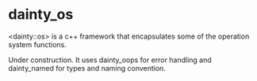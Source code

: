 # dainty_os
&lt;dainty::os> is a c++ framework that encapsulates some of the operation system functions.

Under construction. It uses dainty_oops for error handling and dainty_named for types and naming convention.
